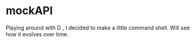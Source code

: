 # mockAPI
Playing around with D , I decided to make a little command shell. Will see how it evolves over time.
